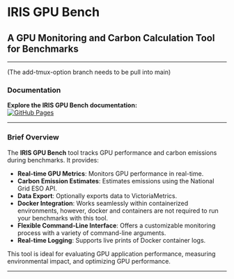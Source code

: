 # IRIS GPU Bench
## A GPU Monitoring and Carbon Calculation Tool for Benchmarks
---
(The add-tmux-option branch needs to be pull into main)
### Documentation

**Explore the IRIS GPU Bench documentation:**  
[![GitHub Pages](https://img.shields.io/badge/Docs-GitHub%20Pages-blue)](https://bryceshirley.github.io/iris-gpubench/)

---

### Brief Overview

The **IRIS GPU Bench** tool tracks GPU performance and carbon emissions during benchmarks. It provides:

- **Real-time GPU Metrics**: Monitors GPU performance in real-time.
- **Carbon Emission Estimates**: Estimates emissions using the National Grid ESO API.
- **Data Export**: Optionally exports data to VictoriaMetrics.
- **Docker Integration**: Works seamlessly within containerized environments, however, docker and containers are not required to run your benchmarks with this tool.
- **Flexible Command-Line Interface**: Offers a customizable monitoring process with a variety of command-line arguments.
- **Real-time Logging**: Supports live prints of Docker container logs.

This tool is ideal for evaluating GPU application performance, measuring environmental impact, and optimizing GPU performance.

---
